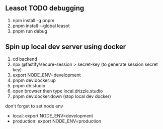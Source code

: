 
## Leasot TODO debugging
1. npm install -g pnpm
2. pnpm install --global leasot
3. pnpm run debug

## Spin up local dev server using docker
1. cd backend
2. npx @fastify/secure-session > secret-key (to generate session secret key)
3. export NODE_ENV=development
4. pnpm dev:docker:up
5. pnpm db:studio
6. open browser then type local.drizzle.studio
7. pnpm dev:docker:down (stop local dev docker)

don't forget to set node env
- local: export NODE_ENV=development
- production: export NODE_ENV=production

